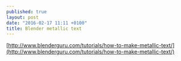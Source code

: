 ```yaml
---
published: true
layout: post
date: "2016-02-17 11:11 +0100"
title: Blender metallic text
---
```


[http://www.blenderguru.com/tutorials/how-to-make-metallic-text/](http://www.blenderguru.com/tutorials/how-to-make-metallic-text/)
